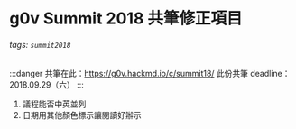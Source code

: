 # g0v Summit 2018 共筆修正項目

###### tags: `summit2018`

:::danger
共筆在此：https://g0v.hackmd.io/c/summit18/
此份共筆 deadline：2018.09.29（六）
:::

1. 議程能否中英並列
2. 日期用其他顏色標示讓閱讀好辦示